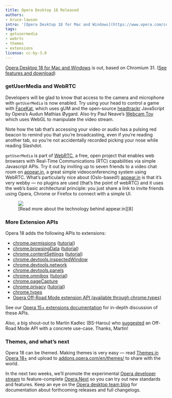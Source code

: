 ```yaml
---
title: Opera Desktop 18 Released
authors:
- bruce-lawson
intro: '[Opera Desktop 18 for Mac and Windows](https://www.opera.com/computer) is out, based on Chromium 31. ([See features and download](https://www.opera.com/computer))'
tags:
- getusermedia
- webrtc
- themes
- extensions
license: cc-by-3.0
---
```


[Opera Desktop 18 for Mac and Windows][1] is out, based on Chromium 31. ([See features and download][1])

[1]: https://www.opera.com/computer

### getUserMedia and WebRTC

Developers will be glad to know that access to the camera and microphone with `getUserMedia` is now enabled. Try using your head to control a game with [FaceKat][2], which uses gUM and the open-source [headtrackr][3] JavaScript by Opera’s Audun Mathias Øygard. Also try Paul Neave’s [Webcam Toy][4] which uses WebGL to manipulate the video stream.

[2]: http://shinydemos.com/facekat
[3]: https://github.com/auduno/headtrackr
[4]: http://webcamtoy.com

Note how the tab that’s accessing your video or audio has a pulsing red beacon to remind you that you’re broadcasting, even if you’re reading another tab, so you’re not accidentally recorded picking your nose while reading Slashdot.

`getUserMedia` is part of [WebRTC][5], a free, open project that enables web browsers with Real-Time Communications (RTC) capabilities via simple Javascript APIs. Try it out by inviting up to seven friends to a video chat room on [appear.in][6], a great simple videoconferencing system using WebRTC. What’s particularly nice about (Oslo-based!) [appear.in][6] is that it’s very webby — no plugins are used (that’s the point of webRTC) and it uses the web’s basic architectural principle: you just share a link to invite friends using Opera, Chrome or Firefox to connect with a simple UI.

[5]: http://www.webrtc.org
[6]: http://www.appear.in/

<figure block="figure">
	<img elem="media" src="{{ page.id }}/webcam.jpg">
	<figcaption elem="caption" markdown="span">[Read more about the technology behind appear.in][8]</figcaption>
</figure>

[8]: http://comoyo.github.io/blog/2013/08/05/video-meetings-in-the-browser-using-webrtc-and-angularjs/

### More Extension APIs

Opera 18 adds the following APIs to extensions:

- [chrome.permissions][9] ([tutorial][10])
- [chrome.browsingData][11] ([tutorial][12])
- [chrome.contentSettings][13] ([tutorial][14])
- [chrome.devtools.inspectedWindow][15]
- [chrome.devtools.network][16]
- [chrome.devtools.panels][17]
- [chrome.omnibox][18] ([tutorial][19])
- [chrome.pageCapture][20]
- [chrome.privacy][21] ([tutorial][22])
- [chrome.types][23]
- [Opera Off-Road Mode extension API (available through chrome.types)][24]

[9]: https://dev.opera.com/extension-docs/permissions.html
[10]: https://dev.opera.com/extension-docs/tut_optional_permissions.html
[11]: https://dev.opera.com/extension-docs/browsingData.html
[12]: https://dev.opera.com/extension-docs/tut_removing_browsingdata.html
[13]: https://dev.opera.com/extension-docs/contentSettings.html
[14]: https://dev.opera.com/extension-docs/tut_contentsettings.html
[15]: https://dev.opera.com/extension-docs/devtools.inspectedWindow.html
[16]: https://dev.opera.com/extension-docs/devtools.network.html
[17]: https://dev.opera.com/extension-docs/devtools.panels.html
[18]: https://dev.opera.com/extension-docs/omnibox.html
[19]: https://dev.opera.com/extension-docs/tut_omnibox.html
[20]: https://dev.opera.com/extension-docs/pageCapture.html
[21]: https://dev.opera.com/extension-docs/privacy.html
[22]: https://dev.opera.com/extension-docs/tut_privacy.html
[23]: https://dev.opera.com/extension-docs/types.html
[24]: https://dev.opera.com/extension-docs/tut_offroad.html

See our [Opera 15+ extensions documentation][25] for in-depth discussion of these APIs.

[25]: https://dev.opera.com/extension-docs/index.html

Also, a big shout-out to Martin Kadlec (BS-Harou) who [suggested][26] an Off-Road Mode API with a concrete use-case. Thanks, Martin!

[26]: http://my.opera.com/desktopteam/blog/2013/08/08/opera-17-first-developer-stream-preview?startidx=650#comment111142002

### Themes, and what’s next

Opera 18 can be themed. Making themes is very easy — read [Themes in Opera 18+][27] and upload to [addons.opera.com/en/themes/][28] to share with the world.

[27]: https://dev.opera.com/articles/themes-in-opera-18-and-higher/
[28]: https://addons.opera.com/en/themes/

In the next two weeks, we’ll promote the experimental [Opera developer stream][29] to feature-complete [Opera.Next][30] so you can try out new standards and features. Keep an eye on the [Opera desktop team blog][31] for documentation about forthcoming releases and full changelogs.

[29]: http://opera.com/developer
[30]: http://opera.com/next
[31]: https://www.opera.com/blogs/desktop/
